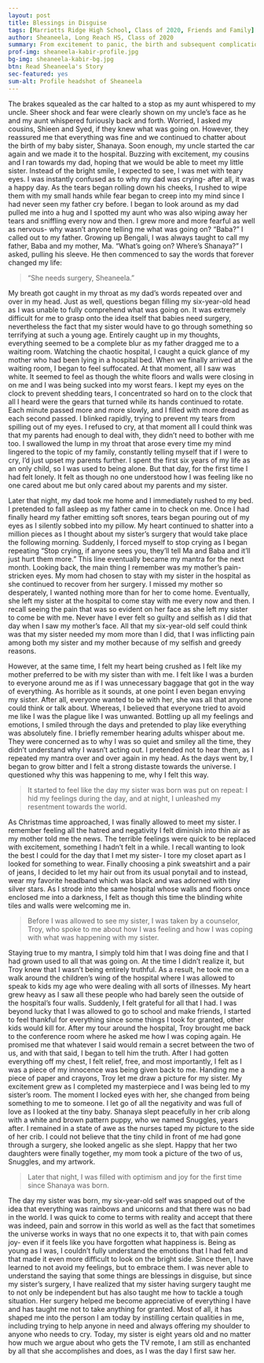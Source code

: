 ```yaml
---
layout: post
title: Blessings in Disguise
tags: [Marriotts Ridge High School, Class of 2020, Friends and Family]  
author: Sheaneela, Long Reach HS, Class of 2020
summary: From excitement to panic, the birth and subsequent complications of Sheaneela's new baby sister gave her a new outlook on life.
prof-img: sheaneela-kabir-profile.jpg
bg-img: sheaneela-kabir-bg.jpg
btn: Read Sheaneela's Story
sec-featured: yes
sum-alt: Profile headshot of Sheaneela
---
```


The brakes squealed as the car halted to a stop as my aunt whispered to my uncle. Sheer shock and fear were clearly shown on my uncle’s face as he and my aunt whispered furiously back and forth. Worried, I asked my cousins, Shieen and Syed, if they knew what was going on. However, they reassured me that everything was fine and we continued to chatter about the birth of my baby sister, Shanaya. Soon enough, my uncle started the car again and we made it to the hospital. Buzzing with excitement, my cousins and I ran towards my dad, hoping that we would be able to meet my little sister. Instead of the bright smile, I expected to see, I was met with teary eyes. I was instantly confused as to why my dad was crying- after all, it was a happy day. As the tears began rolling down his cheeks, I rushed to wipe them with my small hands while fear began to creep into my mind since I had never seen my father cry before. I began to look around as my dad pulled me into a hug and I spotted my aunt who was also wiping away her tears and sniffling every now and then. I grew more and more fearful as well as nervous- why wasn’t anyone telling me what was going on? “Baba?” I called out to my father. Growing up Bengali, I was always taught to call my father, Baba and my mother, Ma. “What’s going on? Where’s Shanaya?” I asked, pulling his sleeve. He then commenced to say the words that forever changed my life: 

>“She needs surgery, Sheaneela.” 

My breath got caught in my throat as my dad’s words repeated over and over in my head. Just as well, questions began filling my six-year-old head as I was unable to fully comprehend what was going on. It was extremely difficult for me to grasp onto the idea itself that babies need surgery, nevertheless the fact that my sister would have to go through something so terrifying at such a young age. Entirely caught up in my thoughts, everything seemed to be a complete blur as my father dragged me to a waiting room. Watching the chaotic hospital, I caught a quick glance of my mother who had been lying in a hospital bed. When we finally arrived at the waiting room, I began to feel suffocated. At that moment, all I saw was white. It seemed to feel as though the white floors and walls were closing in on me and I was being sucked into my worst fears. I kept my eyes on the clock to prevent shedding tears, I concentrated so hard on to the clock that all I heard were the gears that turned while its hands continued to rotate. Each minute passed more and more slowly, and I filled with more dread as each second passed. I blinked rapidly, trying to prevent my tears from spilling out of my eyes. I refused to cry, at that moment all I could think was that my parents had enough to deal with, they didn’t need to bother with me too. I swallowed the lump in my throat that arose every time my mind lingered to the topic of my family, constantly telling myself that if I were to cry, I’d just upset my parents further. I spent the first six years of my life as an only child, so I was used to being alone. But that day, for the first time I had felt lonely. It felt as though no one understood how I was feeling like no one cared about me but only cared about my parents and my sister. 

Later that night, my dad took me home and I immediately rushed to my bed. I pretended to fall asleep as my father came in to check on me. Once I had finally heard my father emitting soft snores, tears began pouring out of my eyes as I silently sobbed into my pillow. My heart continued to shatter into a million pieces as I thought about my sister’s surgery that would take place the following morning. Suddenly, I forced myself to stop crying as I began repeating “Stop crying, if anyone sees you, they’ll tell Ma and Baba and it’ll just hurt them more.” This line eventually became my mantra for the next month. Looking back, the main thing I remember was my mother’s pain-stricken eyes. My mom had chosen to stay with my sister in the hospital as she continued to recover from her surgery. I missed my mother so desperately, I wanted nothing more than for her to come home. Eventually, she left my sister at the hospital to come stay with me every now and then. I recall seeing the pain that was so evident on her face as she left my sister to come be with me. Never have I ever felt so guilty and selfish as I did that day when I saw my mother’s face. All that my six-year-old self could think was that my sister needed my mom more than I did, that I was inflicting pain among both my sister and my mother because of my selfish and greedy reasons. 

However, at the same time, I felt my heart being crushed as I felt like my mother preferred to be with my sister than with me. I felt like I was a burden to everyone around me as if I was unnecessary baggage that got in the way of everything. As horrible as it sounds, at one point I even began envying my sister. After all, everyone wanted to be with her, she was all that anyone could think or talk about. Whereas, I believed that everyone tried to avoid me like I was the plague like I was unwanted. Bottling up all my feelings and emotions, I smiled through the days and pretended to play like everything was absolutely fine. I briefly remember hearing adults whisper about me. They were concerned as to why I was so quiet and smiley all the time, they didn’t understand why I wasn’t acting out. I pretended not to hear them, as I repeated my mantra over and over again in my head. As the days went by, I began to grow bitter and I felt a strong distaste towards the universe. I questioned why this was happening to me, why I felt this way. 

>It started to feel like the day my sister was born was put on repeat: I hid my feelings during the day, and at night, I unleashed my resentment towards the world. 

As Christmas time approached, I was finally allowed to meet my sister. I remember feeling all the hatred and negativity I felt diminish into thin air as my mother told me the news. The terrible feelings were quick to be replaced with excitement, something I hadn’t felt in a while. I recall wanting to look the best I could for the day that I met my sister- I tore my closet apart as I looked for something to wear. Finally choosing a pink sweatshirt and a pair of jeans, I decided to let my hair out from its usual ponytail and to instead, wear my favorite headband which was black and was adorned with tiny silver stars. As I strode into the same hospital whose walls and floors once enclosed me into a darkness, I felt as though this time the blinding white tiles and walls were welcoming me in. 

>Before I was allowed to see my sister, I was taken by a counselor, Troy, who spoke to me about how I was feeling and how I was coping with what was happening with my sister. 

Staying true to my mantra, I simply told him that I was doing fine and that I had grown used to all that was going on. At the time I didn’t realize it, but Troy knew that I wasn’t being entirely truthful. As a result, he took me on a walk around the children’s wing of the hospital where I was allowed to speak to kids my age who were dealing with all sorts of illnesses. My heart grew heavy as I saw all these people who had barely seen the outside of the hospital’s four walls. Suddenly, I felt grateful for all that I had. I was beyond lucky that I was allowed to go to school and make friends, I started to feel thankful for everything since some things I took for granted, other kids would kill for. After my tour around the hospital, Troy brought me back to the conference room where he asked me how I was coping again. He promised me that whatever I said would remain a secret between the two of us, and with that said, I began to tell him the truth. After I had gotten everything off my chest, I felt relief, free, and most importantly, I felt as I was a piece of my innocence was being given back to me. Handing me a piece of paper and crayons, Troy let me draw a picture for my sister. My excitement grew as I completed my masterpiece and I was being led to my sister’s room. The moment I locked eyes with her, she changed from being something to me to someone. I let go of all the negativity and was full of love as I looked at the tiny baby. Shanaya slept peacefully in her crib along with a white and brown pattern puppy, who we named Snuggles, years after. I remained in a state of awe as the nurses taped my picture to the side of her crib. I could not believe that the tiny child in front of me had gone through a surgery, she looked angelic as she slept. Happy that her two daughters were finally together, my mom took a picture of the two of us, Snuggles, and my artwork. 

>Later that night, I was filled with optimism and joy for the first time since Shanaya was born.

The day my sister was born, my six-year-old self was snapped out of the idea that everything was rainbows and unicorns and that there was no bad in the world. I was quick to come to terms with reality and accept that there was indeed, pain and sorrow in this world as well as the fact that sometimes the universe works in ways that no one expects it to, that with pain comes joy- even if it feels like you have forgotten what happiness is. Being as young as I was, I couldn’t fully understand the emotions that I had felt and that made it even more difficult to look on the bright side. Since then, I have learned to not avoid my feelings, but to embrace them. I was never able to understand the saying that some things are blessings in disguise, but since my sister’s surgery, I have realized that my sister having surgery taught me to not only be independent but has also taught me how to tackle a tough situation. Her surgery helped me become appreciative of everything I have and has taught me not to take anything for granted. Most of all, it has shaped me into the person I am today by instilling certain qualities in me, including trying to help anyone in need and always offering my shoulder to anyone who needs to cry. Today, my sister is eight years old and no matter how much we argue about who gets the TV remote, I am still as enchanted by all that she accomplishes and does, as I was the day I first saw her. 